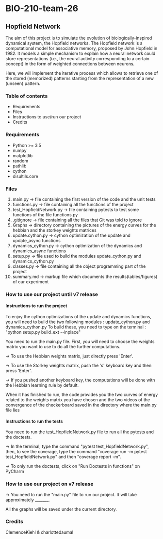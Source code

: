 # BIO-210-team-26

## Hopfield Network 


The aim of this project is to simulate the evolution of biologically-inspired dynamical system, the Hopfield networks. The Hopfield network is a computational model for associative memory, proposed by John Hopfield in 1982. It models a simple mechanism to explain how a neural network could store representations (i.e., the neural activity corresponding to a certain concept) in the form of weighted connections between neurons. 

Here, we will implement the iterative process which allows to retrieve one of the stored (memorized) patterns starting from the representation of a new (unseen) pattern.


### Table of contents
* Requirements
* Files
* Instructions to use/run our project
* Credits


### Requirements
* Python >= 3.5
* numpy
* matplotlib
* random
* pathlib
* cython
* disultils.core


### Files 
1) main.py -> file containing the first version of the code and the unit tests
2) functions.py -> file containing all the functions of the project
3) test_HopfieldNetwork.py -> file containing pytests to test some functions of the file functions.py
4) .gitignore -> file containing all the files that Git was told to ignore
5) Graphs -> directory containing the pictures of the energy curves for the hebbian and the storkey weights matrices
6) update.cython.py -> cython optimization of the update and update_async functions
7) dynamics_cython.py -> cython optimization of the dynamics and dynamics_async functions
8) setup.py -> file used to build the modules update_cython.py and dynamics_cython.py
9) classes.py -> file containing all the object programming part of the project
10) summary.md -> markup file which documents the results(tables/figures) of our experiment


### How to use our project until v7 release

#### Instructions to run the project 

To enjoy the cython optimizations of the update and dynamics functions, you will need to build the two following modules : update_cython.py and dynamics_cython.py
To build these, you need to type on the terminal : "python setup.py build_ext --inplace"

You need to run the main.py file. 
First, you will need to choose the weights matrix you want to use to do all the further computations. 

-> To use the Hebbian weights matrix, just directly press 'Enter'. 

-> To use the Storkey weights matrix, push the 's' keyboard key and then press 'Enter'. 

-> If you pushed another keyboard key, the computations will be done witn the Hebbian learning rule by default. 

When it has finished to run, the code provides you the two curves of energy related to the weights matrix you have chosen and the two videos of the convergence of the checkerboard saved in the directory where the main.py file lies 

#### Instructions to run the tests

You need to run the test_HopfieldNetwork.py file to run all the pytests and the doctests.

-> In the terminal, type the command "pytest test_HopfieldNetwork.py", then, to see the coverage, type the command "coverage run -m pytest test_HopfieldNetwork.py" and then "coverage report -m".

-> To only run the doctests, click on "Run Doctests in functions" on PyCharm 


### How to use our project on v7 release

-> You need to run the "main.py" file to run our project. It will take approximately _______.

All the graphs will be saved under the current directory.


### Credits

ClemenceKiehl & charlottedaumal
